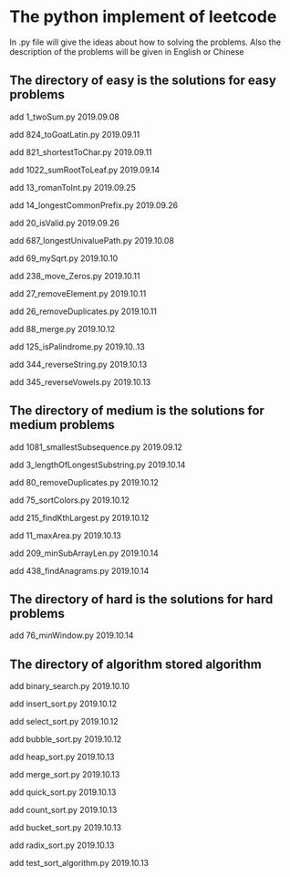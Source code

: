 # The python implement of leetcode

In .py file will give the ideas about how to solving the problems. 
Also the description of the problems will be given in English or Chinese

## The directory of easy is  the solutions for easy problems

add 1_twoSum.py  2019.09.08

add 824_toGoatLatin.py 2019.09.11

add 821_shortestToChar.py 2019.09.11

add 1022_sumRootToLeaf.py 2019.09.14

add 13_romanToInt.py 2019.09.25

add 14_longestCommonPrefix.py 2019.09.26

add 20_isValid.py 2019.09.26

add 687_longestUnivaluePath.py 2019.10.08

add 69_mySqrt.py 2019.10.10

add 238_move_Zeros.py 2019.10.11

add 27_removeElement.py 2019.10.11

add 26_removeDuplicates.py 2019.10.11

add 88_merge.py 2019.10.12

add 125_isPalindrome.py 2019.10..13

add 344_reverseString.py 2019.10.13

add 345_reverseVowels.py 2019.10.13

## The directory of medium is  the solutions for medium problems

add 1081_smallestSubsequence.py 2019.09.12

add 3_lengthOfLongestSubstring.py  2019.10.14

add 80_removeDuplicates.py 2019.10.12

add 75_sortColors.py 2019.10.12

add 215_findKthLargest.py 2019.10.12

add 11_maxArea.py 2019.10.13

add 209_minSubArrayLen.py 2019.10.14

add 438_findAnagrams.py 2019.10.14


## The directory of hard is  the solutions for hard problems

add 76_minWindow.py 2019.10.14

## The directory of algorithm stored algorithm

add binary_search.py 2019.10.10

add insert_sort.py 2019.10.12

add select_sort.py 2019.10.12

add bubble_sort.py  2019.10.12

add heap_sort.py   2019.10.13

add merge_sort.py  2019.10.13

add quick_sort.py  2019.10.13

add count_sort.py 2019.10.13

add bucket_sort.py 2019.10.13

add radix_sort.py 2019.10.13

add test_sort_algorithm.py 2019.10.13

